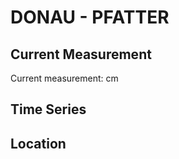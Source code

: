 # DONAU - PFATTER

## Current Measurement

Current measurement: <Value topic="rivers/pegel-online/DONAU/PFATTER/measurementValue"/> cm

## Time Series

<TimeSeries topic="rivers/pegel-online/DONAU/PFATTER/measurementValue" period="week" />

## Location

<WorldMap>
  <Marker lat="48.980436203842146" lon="12.383772087742049" labelTopic="rivers/pegel-online/DONAU/PFATTER/measurementValue" />
</WorldMap>
